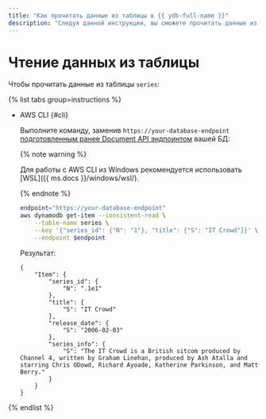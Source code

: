```yaml
---
title: "Как прочитать данные из таблицы в {{ ydb-full-name }}"
description: "Следуя данной инструкции, вы сможете прочитать данные из таблицы." 
---
```


# Чтение данных из таблицы

Чтобы прочитать данные из таблицы `series`:

{% list tabs group=instructions %}

* AWS CLI {#cli}

    Выполните команду, заменив `https://your-database-endpoint` [подготовленным ранее Document API эндпоинтом](index.md#before-you-begin) вашей БД:

    {% note warning %}

    Для работы с AWS CLI из Windows рекомендуется использовать [WSL]({{ ms.docs }}/windows/wsl/).

    {% endnote %}

    ```bash
    endpoint="https://your-database-endpoint"
    aws dynamodb get-item --consistent-read \
        --table-name series \
        --key '{"series_id": {"N": "1"}, "title": {"S": "IT Crowd"}}' \
        --endpoint $endpoint
    ```

   Результат:

    ```text
    {
        "Item": {
            "series_id": {
                "N": ".1e1"
            },
            "title": {
                "S": "IT Crowd"
            },
            "release_date": {
                "S": "2006-02-03"
            },
            "series_info": {
                "S": "The IT Crowd is a British sitcom produced by Channel 4, written by Graham Linehan, produced by Ash Atalla and starring Chris ODowd, Richard Ayoade, Katherine Parkinson, and Matt Berry."
            }
        }
    }
    ```

{% endlist %}
